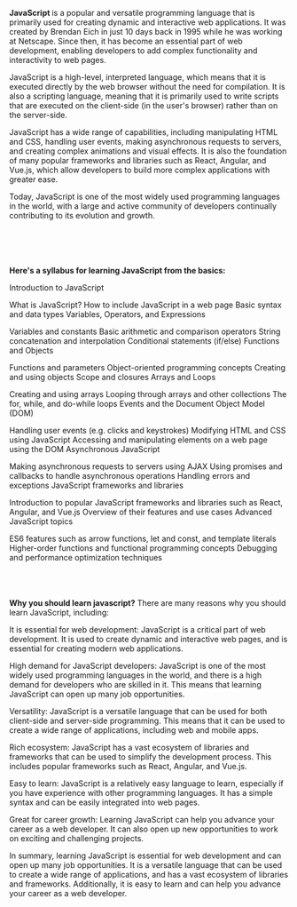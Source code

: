 <b>JavaScript </b> is a popular and versatile programming language that is primarily used for creating dynamic and interactive web applications. It was created by Brendan Eich in just 10 days back in 1995 while he was working at Netscape. Since then, it has become an essential part of web development, enabling developers to add complex functionality and interactivity to web pages.

JavaScript is a high-level, interpreted language, which means that it is executed directly by the web browser without the need for compilation. It is also a scripting language, meaning that it is primarily used to write scripts that are executed on the client-side (in the user's browser) rather than on the server-side.

JavaScript has a wide range of capabilities, including manipulating HTML and CSS, handling user events, making asynchronous requests to servers, and creating complex animations and visual effects. It is also the foundation of many popular frameworks and libraries such as React, Angular, and Vue.js, which allow developers to build more complex applications with greater ease.

Today, JavaScript is one of the most widely used programming languages in the world, with a large and active community of developers continually contributing to its evolution and growth.


<br>
<br>
<br>
<br>
<b>Here's a syllabus for learning JavaScript from the basics:</b>

Introduction to JavaScript

What is JavaScript?
How to include JavaScript in a web page
Basic syntax and data types
Variables, Operators, and Expressions

Variables and constants
Basic arithmetic and comparison operators
String concatenation and interpolation
Conditional statements (if/else)
Functions and Objects

Functions and parameters
Object-oriented programming concepts
Creating and using objects
Scope and closures
Arrays and Loops

Creating and using arrays
Looping through arrays and other collections
The for, while, and do-while loops
Events and the Document Object Model (DOM)

Handling user events (e.g. clicks and keystrokes)
Modifying HTML and CSS using JavaScript
Accessing and manipulating elements on a web page using the DOM
Asynchronous JavaScript

Making asynchronous requests to servers using AJAX
Using promises and callbacks to handle asynchronous operations
Handling errors and exceptions
JavaScript frameworks and libraries

Introduction to popular JavaScript frameworks and libraries such as React, Angular, and Vue.js
Overview of their features and use cases
Advanced JavaScript topics

ES6 features such as arrow functions, let and const, and template literals
Higher-order functions and functional programming concepts
Debugging and performance optimization techniques
<br>
<br>
<br>
<br>






<b>Why you should learn javascript?</b>
There are many reasons why you should learn JavaScript, including:

It is essential for web development: JavaScript is a critical part of web development. It is used to create dynamic and interactive web pages, and is essential for creating modern web applications.

High demand for JavaScript developers: JavaScript is one of the most widely used programming languages in the world, and there is a high demand for developers who are skilled in it. This means that learning JavaScript can open up many job opportunities.

Versatility: JavaScript is a versatile language that can be used for both client-side and server-side programming. This means that it can be used to create a wide range of applications, including web and mobile apps.

Rich ecosystem: JavaScript has a vast ecosystem of libraries and frameworks that can be used to simplify the development process. This includes popular frameworks such as React, Angular, and Vue.js.

Easy to learn: JavaScript is a relatively easy language to learn, especially if you have experience with other programming languages. It has a simple syntax and can be easily integrated into web pages.

Great for career growth: Learning JavaScript can help you advance your career as a web developer. It can also open up new opportunities to work on exciting and challenging projects.

In summary, learning JavaScript is essential for web development and can open up many job opportunities. It is a versatile language that can be used to create a wide range of applications, and has a vast ecosystem of libraries and frameworks. Additionally, it is easy to learn and can help you advance your career as a web developer.